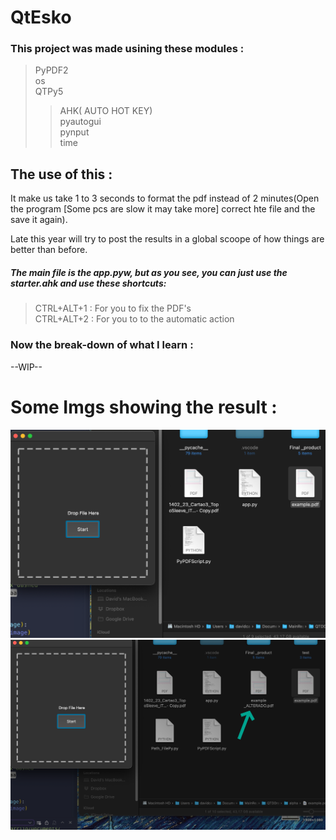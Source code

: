 # QtEsko

### This project was made usining these modules :

> PyPDF2<br>
> os<br>
> QTPy5<br>
>
> > AHK( AUTO HOT KEY)<br>
> > pyautogui<br>
> > pynput<br>
> > time<br>

## The use of this :

It make us take 1 to 3 seconds to format the pdf instead of 2 minutes(Open the program [Some pcs are slow it may take more] correct hte file and the save it again).

Late this year will try to post the results in a global scoope of how things are better than before.

##### The main file is the app.pyw, but as you see, you can just use the starter.ahk and use these shortcuts:

> CTRL+ALT+1 : For you to fix the PDF's<br>
> CTRL+ALT+2 : For you to to the automatic action<br>

### Now the break-down of what I learn :

--WIP--

# Some Imgs showing the result :

![1694408126162](Data/image/README/1694408126162.png)
![1694408084997](Data/image/README/1694408084997.png)
